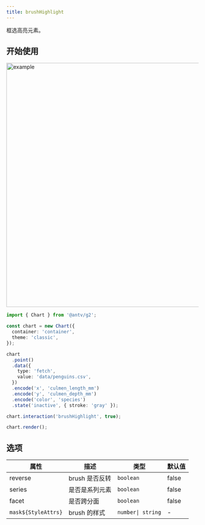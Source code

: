 ```yaml
---
title: brushHighlight
---
```


框选高亮元素。

## 开始使用

<img alt="example" src="https://mdn.alipayobjects.com/huamei_qa8qxu/afts/img/A*wICbS6qdoJMAAAAAAAAAAAAADmJ7AQ/original" width="640">

```ts
import { Chart } from '@antv/g2';

const chart = new Chart({
  container: 'container',
  theme: 'classic',
});

chart
  .point()
  .data({
    type: 'fetch',
    value: 'data/penguins.csv',
  })
  .encode('x', 'culmen_length_mm')
  .encode('y', 'culmen_depth_mm')
  .encode('color', 'species')
  .state('inactive', { stroke: 'gray' });

chart.interaction('brushHighlight', true);

chart.render();
```

## 选项

| 属性                | 描述           | 类型              | 默认值 |
| ------------------- | -------------- | ----------------- | ------ |
| reverse             | brush 是否反转 | `boolean`         | false  |
| series              | 是否是系列元素 | `boolean`         | false  |
| facet               | 是否跨分面     | `boolean`         | false  |
| `mask${StyleAttrs}` | brush 的样式   | `number\| string` | -      |
